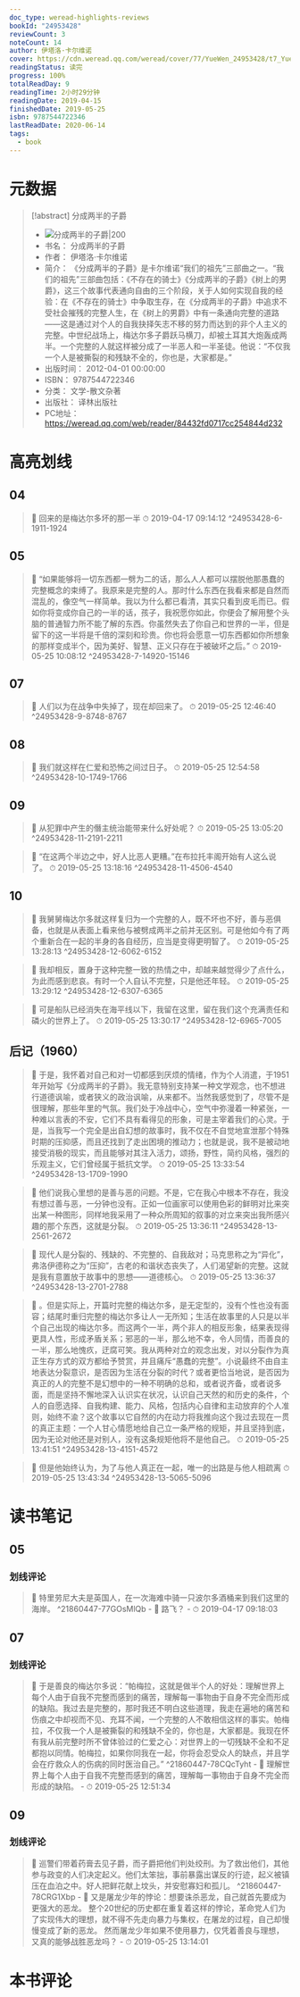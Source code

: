 ```yaml
---
doc_type: weread-highlights-reviews
bookId: "24953428"
reviewCount: 3
noteCount: 14
author: 伊塔洛·卡尔维诺
cover: https://cdn.weread.qq.com/weread/cover/77/YueWen_24953428/t7_YueWen_24953428.jpg
readingStatus: 读完
progress: 100%
totalReadDay: 9
readingTime: 2小时29分钟
readingDate: 2019-04-15
finishedDate: 2019-05-25
isbn: 9787544722346
lastReadDate: 2020-06-14
tags:
  - book
---
```

# 元数据
> [!abstract] 分成两半的子爵
> - ![ 分成两半的子爵|200](https://cdn.weread.qq.com/weread/cover/77/YueWen_24953428/t7_YueWen_24953428.jpg)
> - 书名： 分成两半的子爵
> - 作者： 伊塔洛·卡尔维诺
> - 简介： 《分成两半的子爵》是卡尔维诺“我们的祖先”三部曲之一。“我们的祖先”三部曲包括：《不存在的骑士》《分成两半的子爵》《树上的男爵》，这三个故事代表通向自由的三个阶段，关于人如何实现自我的经验：在《不存在的骑士》中争取生存，在《分成两半的子爵》中追求不受社会摧残的完整人生，在《树上的男爵》中有一条通向完整的道路——这是通过对个人的自我抉择矢志不移的努力而达到的非个人主义的完整。中世纪战场上，梅达尔多子爵跃马横刀，却被土耳其大炮轰成两半。一个完整的人就这样被分成了一半恶人和一半圣徒。他说：“不仅我一个人是被撕裂的和残缺不全的，你也是，大家都是。”
> - 出版时间： 2012-04-01 00:00:00
> - ISBN： 9787544722346
> - 分类： 文学-散文杂著
> - 出版社： 译林出版社
> - PC地址：https://weread.qq.com/web/reader/84432fd0717cc254844d232

# 高亮划线

## 04

> 📌 回来的是梅达尔多坏的那一半 
> ⏱ 2019-04-17 09:14:12 ^24953428-6-1911-1924

## 05

> 📌 “如果能够将一切东西都一劈为二的话，那么人人都可以摆脱他那愚蠢的完整概念的束缚了。我原来是完整的人。那时什么东西在我看来都是自然而混乱的，像空气一样简单。我以为什么都已看清，其实只看到皮毛而已。假如你将变成你自己的一半的话，孩子，我祝愿你如此，你便会了解用整个头脑的普通智力所不能了解的东西。你虽然失去了你自己和世界的一半，但是留下的这一半将是千倍的深刻和珍贵。你也将会愿意一切东西都如你所想象的那样变成半个，因为美好、智慧、正义只存在于被破坏之后。” 
> ⏱ 2019-05-25 10:08:12 ^24953428-7-14920-15146

## 07

> 📌 人们以为在战争中失掉了，现在却回来了。 
> ⏱ 2019-05-25 12:46:40 ^24953428-9-8748-8767

## 08

> 📌 我们就这样在仁爱和恐怖之间过日子。 
> ⏱ 2019-05-25 12:54:58 ^24953428-10-1749-1766

## 09

> 📌 从犯罪中产生的僭主统治能带来什么好处呢？ 
> ⏱ 2019-05-25 13:05:20 ^24953428-11-2191-2211

> 📌 “在这两个半边之中，好人比恶人更糟。”在布拉托丰阁开始有人这么说了。 
> ⏱ 2019-05-25 13:18:16 ^24953428-11-4506-4540

## 10

> 📌 我舅舅梅达尔多就这样复归为一个完整的人，既不坏也不好，善与恶俱备，也就是从表面上看来他与被劈成两半之前并无区别。可是他如今有了两个重新合在一起的半身的各自经历，应当是变得更明智了。 
> ⏱ 2019-05-25 13:28:13 ^24953428-12-6062-6152

> 📌 我却相反，置身于这种完整一致的热情之中，却越来越觉得少了点什么，为此而感到悲哀。有时一个人自认不完整，只是他还年轻。 
> ⏱ 2019-05-25 13:29:12 ^24953428-12-6307-6365

> 📌 可是船队已经消失在海平线以下，我留在这里，留在我们这个充满责任和磷火的世界上了。 
> ⏱ 2019-05-25 13:30:17 ^24953428-12-6965-7005

## 后记（1960）

> 📌 于是，我怀着对自己和对一切都感到厌烦的情绪，作为个人消遣，于1951年开始写《分成两半的子爵》。我无意特别支持某一种文学观念，也不想进行道德讽喻，或者狭义的政治讽喻，从来都不。当然我感觉到了，尽管不是很理解，那些年里的气氛。我们处于冷战中心，空气中弥漫着一种紧张，一种难以言表的不安，它们不具有看得见的形象，可是主宰着我们的心灵。于是，当我写一个完全是出自幻想的故事时，我不仅在不自觉地宣泄那个特殊时期的压抑感，而且还找到了走出困境的推动力；也就是说，我不是被动地接受消极的现实，而且能够对其注入活力，颂扬，野性，简约风格，强烈的乐观主义，它们曾经属于抵抗文学。 
> ⏱ 2019-05-25 13:33:54 ^24953428-13-1709-1990

> 📌 他们说我心里想的是善与恶的问题。不是，它在我心中根本不存在，我没有想过善与恶，一分钟也没有。正如一位画家可以使用色彩的鲜明对比来突出某一种图形，同样地我采用了一种众所周知的叙事的对立来突出我所感兴趣的那个东西，这就是分裂。 
> ⏱ 2019-05-25 13:36:11 ^24953428-13-2561-2672

> 📌 现代人是分裂的、残缺的、不完整的、自我敌对；马克思称之为“异化”，弗洛伊德称之为“压抑”，古老的和谐状态丧失了，人们渴望新的完整。这就是我有意置放于故事中的思想——道德核心。 
> ⏱ 2019-05-25 13:36:37 ^24953428-13-2701-2788

> 📌 。但是实际上，开篇时完整的梅达尔多，是无定型的，没有个性也没有面容；结尾时重归完整的梅达尔多让人一无所知；生活在故事里的人只是以半个自己出现的梅达尔多。而这两个一半，两个非人的相反形象，结果表现得更具人性，形成矛盾关系；邪恶的一半，那么地不幸，令人同情，而善良的一半，那么地愧疚，迂腐可笑。我从两种对立的观念出发，对以分裂作为真正生存方式的双方都给予赞赏，并且痛斥“愚蠢的完整”。小说最终不由自主地表达分裂意识，是否因为生活在分裂的时代？或者更恰当地说，是否因为真正的人的完整不是幻想中的一种不明确的总和，或者说齐备，或者说多面，而是坚持不懈地深入认识实在状况，认识自己天然的和历史的条件，个人的自愿选择、自我构建、能力、风格，包括内心自律和主动放弃的个人准则，始终不渝？这个故事以它自然的内在动力将我推向这个我过去现在一贯的真正主题：一个人甘心情愿地给自己立一条严格的规矩，并且坚持到底，因为无论对他还是对别人，没有这条规矩他将不是他自己。 
> ⏱ 2019-05-25 13:41:51 ^24953428-13-4151-4572

> 📌 但是他始终认为，为了与他人真正在一起，唯一的出路是与他人相疏离 
> ⏱ 2019-05-25 13:43:34 ^24953428-13-5065-5096

# 读书笔记

## 05

### 划线评论
> 📌 特里劳尼大夫是英国人，在一次海难中骑一只波尔多酒桶来到我们这里的海岸。  ^21860447-77GOsMlQb
    - 💭 路飞？
    - ⏱ 2019-04-17 09:18:03
   
## 07

### 划线评论
> 📌 于是善良的梅达尔多说：“帕梅拉，这就是做半个人的好处：理解世界上每个人由于自我不完整而感到的痛苦，理解每一事物由于自身不完全而形成的缺陷。我过去是完整的，那时我还不明白这些道理，我走在遍地的痛苦和伤痕之中却视而不见、充耳不闻，一个完整的人不敢相信这样的事实。帕梅拉，不仅我一个人是被撕裂的和残缺不全的，你也是，大家都是。我现在怀有我从前完整时所不曾体验过的仁爱之心：对世界上的一切残缺不全和不足都抱以同情。帕梅拉，如果你同我在一起，你将会忍受众人的缺点，并且学会在疗救众人的伤病的同时医治自己。”  ^21860447-78CQcTyht
    - 💭 理解世界上每个人由于自我不完整而感到的痛苦，理解每一事物由于自身不完全而形成的缺陷。
    - ⏱ 2019-05-25 12:51:34
   
## 09

### 划线评论
> 📌 巡警们带着药膏去见子爵，而子爵把他们判处绞刑。为了救出他们，其他参与政变的人们决定起义。他们太笨拙，事前暴露出谋反的行迹，起义被镇压在血泊之中。好人把鲜花献上坟头，并安慰寡妇和孤儿。  ^21860447-78CRG1Xbp
    - 💭 又是屠龙少年的悖论：想要诛杀恶龙，自己就首先要成为更强大的恶龙。
整个20世纪的历史都在重复着这样的悖论，革命党人们为了实现伟大的理想，就不得不先走向暴力与集权，在屠龙的过程，自己却慢慢变成了新的恶龙。
然而屠龙少年如果不使用暴力，仅凭着善良与理想，又真的能够战胜恶龙吗？
    - ⏱ 2019-05-25 13:14:01
   
# 本书评论

